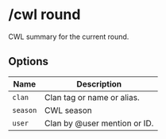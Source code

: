 # /cwl round

CWL summary for the current round.

## Options

| Name | Description |
|------|-------------|
| `clan` | Clan tag or name or alias. |
| `season` | CWL season |
| `user` | Clan by @user mention or ID. |

